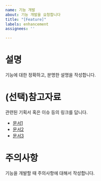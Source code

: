 ```yaml
---
name: 기능 개발
about: 기능 개발을 요청합니다
title: "[Feature]"
labels: enhancement
assignees: ''

---
```


# 설명
기능에 대한 정확하고, 분명한 설명을 작성합니다.

# (선택)참고자료
<!-- 기획서 및 WBS 등을 참고하여 링크하거나 생략해도 무관. -->

관련된 기획서 혹은 이슈 등의 링크를 답니다.
- [문서1](링크)
- [문서2](링크)
- [문서3](링크)

# 주의사항
기능을 개발할 때 주의사항에 대해서 작성합니다.
